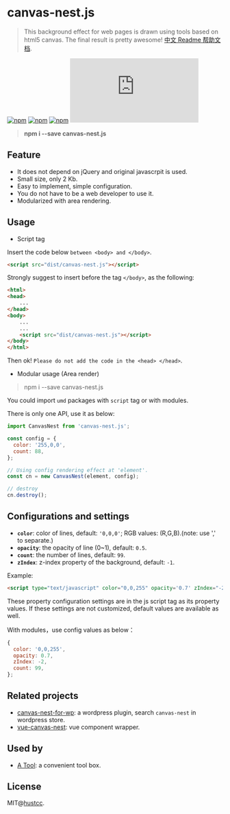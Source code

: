 # canvas-nest.js

> This background effect for web pages is drawn using tools based on html5 canvas. The final result is pretty awesome! [中文 Readme 帮助文档](README-zh.md).

[![npm](https://img.shields.io/badge/demo-online-brightgreen.svg)](https://git.hust.cc/canvas-nest.js)
[![npm](https://img.shields.io/npm/v/canvas-nest.js.svg)](https://www.npmjs.com/package/canvas-nest.js)
[![npm](https://img.shields.io/npm/dm/canvas-nest.js.svg)](https://www.npmjs.com/package/canvas-nest.js)
[![gzip](http://img.badgesize.io/https://unpkg.com/canvas-nest.js/dist/canvas-nest.js?compression=gzip)](https://unpkg.com/canvas-nest.js/dist/canvas-nest.js)

> **npm i --save canvas-nest.js**


## Feature

 - It does not depend on jQuery and original javascrpit is used.
 - Small size, only 2 Kb.
 - Easy to implement, simple configuration.
 - You do not have to be a web developer to use it.
 - Modularized with area rendering.


## Usage

 - Script tag

Insert the code below `between <body> and </body>`.

```html
<script src="dist/canvas-nest.js"></script>
```

Strongly suggest to insert before the tag `</body>`, as the following:

```html
<html>
<head>
	...
</head>
<body>
	...
	...
	<script src="dist/canvas-nest.js"></script>
</body>
</html>
```

Then ok! `Please do not add the code in the <head> </head>`.


 - Modular usage (Area render)

> npm i --save canvas-nest.js

You could import `umd` packages with `script` tag or with modules.

There is only one API, use it as below:

```js
import CanvasNest from 'canvas-nest.js';

const config = {
  color: '255,0,0',
  count: 88,
};

// Using config rendering effect at 'element'.
const cn = new CanvasNest(element, config);

// destroy
cn.destroy();
```


## Configurations and settings

 - **`color`**: color of lines, default: `'0,0,0'`; RGB values: (R,G,B).(note: use ',' to separate.)
 - **`opacity`**: the opacity of line (0~1), default: `0.5`.
 - **`count`**: the number of lines, default: `99`.
 - **`zIndex`**: z-index property of the background, default: `-1`.

Example:

```html
<script type="text/javascript" color="0,0,255" opacity='0.7' zIndex="-2" count="99" src="dist/canvas-nest.js"></script>
```

These property configuration settings are in the js script tag as its property values. If these settings are not customized, default values are available as well.

With modules，use config values as below：

```js
{
  color: '0,0,255',
  opacity: 0.7,
  zIndex: -2,
  count: 99,
};
```


## Related projects

 - [canvas-nest-for-wp](https://github.com/aTool-org/canvas-nest-for-wp): a wordpress plugin, search `canvas-nest` in wordpress store.
 - [vue-canvas-nest](https://github.com/ZYSzys/vue-canvas-nest): vue component wrapper.


## Used by

 - [A Tool](https://atools.vip/): a convenient tool box.



## License

MIT@[hustcc](https://github.com/hustcc).
